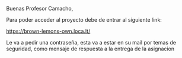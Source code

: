 Buenas Profesor Camacho,

Para poder acceder al proyecto debe de entrar al siguiente link:

https://brown-lemons-own.loca.lt/

Le va a pedir una contraseña, esta va a estar en su mail por temas de seguridad, como mensaje de respuesta a la entrega de la asignacion
